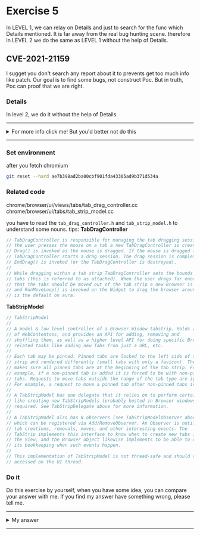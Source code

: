 # Exercise 5

In LEVEL 1, we can relay on Details and just to search for the func which Details mentioned. It is far away from the real bug hunting scene. therefore in LEVEL 2 we do the same as LEVEL 1 without the help of Details.

## CVE-2021-21159
I sugget you don't search any report about it to prevents get too much info like patch. Our goal is to find some bugs, not construct Poc. But in truth, Poc can proof that we are right.


### Details

In level 2, we do it without the help of Details


---------

<details>
  <summary>For more info click me! But you'd better not do this</summary>

  https://bugs.chromium.org/p/chromium/issues/detail?id=1171049

</details>

--------

### Set environment

after you fetch chromium
```sh
git reset --hard ae7b398ad2ba00cbf901fda43305ad9b371d534a
```

### Related code
chrome/browser/ui/views/tabs/tab_drag_controller.cc
chrome/browser/ui/tabs/tab_strip_model.cc

you have to read the `tab_drag_controller.h` and `tab_strip_model.h` to understand some nouns.
tips:
**TabDragController**
```c++
// TabDragController is responsible for managing the tab dragging session. When
// the user presses the mouse on a tab a new TabDragController is created and
// Drag() is invoked as the mouse is dragged. If the mouse is dragged far enough
// TabDragController starts a drag session. The drag session is completed when
// EndDrag() is invoked (or the TabDragController is destroyed).
//
// While dragging within a tab strip TabDragController sets the bounds of the
// tabs (this is referred to as attached). When the user drags far enough such
// that the tabs should be moved out of the tab strip a new Browser is created
// and RunMoveLoop() is invoked on the Widget to drag the browser around. This
// is the default on aura.
```
**TabStripModel**
```c++
// TabStripModel
//
// A model & low level controller of a Browser Window tabstrip. Holds a vector
// of WebContentses, and provides an API for adding, removing and
// shuffling them, as well as a higher level API for doing specific Browser-
// related tasks like adding new Tabs from just a URL, etc.
//
// Each tab may be pinned. Pinned tabs are locked to the left side of the tab
// strip and rendered differently (small tabs with only a favicon). The model
// makes sure all pinned tabs are at the beginning of the tab strip. For
// example, if a non-pinned tab is added it is forced to be with non-pinned
// tabs. Requests to move tabs outside the range of the tab type are ignored.
// For example, a request to move a pinned tab after non-pinned tabs is ignored.
//
// A TabStripModel has one delegate that it relies on to perform certain tasks
// like creating new TabStripModels (probably hosted in Browser windows) when
// required. See TabStripDelegate above for more information.
//
// A TabStripModel also has N observers (see TabStripModelObserver above),
// which can be registered via Add/RemoveObserver. An Observer is notified of
// tab creations, removals, moves, and other interesting events. The
// TabStrip implements this interface to know when to create new tabs in
// the View, and the Browser object likewise implements to be able to update
// its bookkeeping when such events happen.
//
// This implementation of TabStripModel is not thread-safe and should only be
// accessed on the UI thread.
```
### Do it
Do this exercise by yourself, when you have some idea, you can compare your answer with me. If you find my answer have something wrong, please tell me.


---------

<details>
  <summary>My answer</summary>

  ```c++
  // Restores |initial_selection_model_| to the |source_context_|.
void TabDragController::RestoreInitialSelection() {
  // First time detaching from the source tabstrip. Reset selection model to
  // initial_selection_model_. Before resetting though we have to remove all
  // the tabs from initial_selection_model_ as it was created with the tabs
  // still there.
  ui::ListSelectionModel selection_model = initial_selection_model_;   [1]
  for (DragData::const_reverse_iterator i(drag_data_.rbegin());
       i != drag_data_.rend(); ++i) {
    if (i->source_model_index != TabStripModel::kNoTab)
      selection_model.DecrementFrom(i->source_model_index);
  }
  // We may have cleared out the selection model. Only reset it if it
  // contains something.
  if (selection_model.empty())
    return;

  // The anchor/active may have been among the tabs that were dragged out. Force
  // the anchor/active to be valid.
  if (selection_model.anchor() == ui::ListSelectionModel::kUnselectedIndex)
    selection_model.set_anchor(*selection_model.selected_indices().begin());
  if (selection_model.active() == ui::ListSelectionModel::kUnselectedIndex)
    selection_model.set_active(*selection_model.selected_indices().begin());
  source_context_->GetTabStripModel()->SetSelectionFromModel(selection_model); [2]
}
=================================================================
void TabStripModel::SetSelectionFromModel(ui::ListSelectionModel source) {
  DCHECK_NE(ui::ListSelectionModel::kUnselectedIndex, source.active());
  SetSelection(std::move(source), TabStripModelObserver::CHANGE_REASON_NONE,  [3]
               /*triggered_by_other_operation=*/false);
}
  ```
  [1] make `selection_model == initial_selection_model_`

  > Tabs in |source_context_| may have closed since the drag began. In that
  > case, |initial_selection_model_| may include indices that are no longer
  > valid in |source_context_|.

  [2]|[3] call `SetSelection` and `selection_model` as its parameter which have unvalid indices.

  ```c++
TabStripSelectionChange TabStripModel::SetSelection(
    ui::ListSelectionModel new_model,
    TabStripModelObserver::ChangeReason reason,
    bool triggered_by_other_operation) {
  TabStripSelectionChange selection;
  selection.old_model = selection_model_;
  selection.old_contents = GetActiveWebContents();
  selection.new_model = new_model;
  selection.reason = reason;

  // This is done after notifying TabDeactivated() because caller can assume
  // that TabStripModel::active_index() would return the index for
  // |selection.old_contents|.
  selection_model_ = new_model;                                 [4]
  selection.new_contents = GetActiveWebContents();

  if (!triggered_by_other_operation &&
      (selection.active_tab_changed() || selection.selection_changed())) {
    if (selection.active_tab_changed()) {
      auto now = base::TimeTicks::Now();
      if (selection.new_contents &&
          selection.new_contents->GetRenderWidgetHostView()) {
        auto input_event_timestamp =
            tab_switch_event_latency_recorder_.input_event_timestamp();
        // input_event_timestamp may be null in some cases, e.g. in tests.
        selection.new_contents->GetRenderWidgetHostView()
            ->SetRecordContentToVisibleTimeRequest(
                !input_event_timestamp.is_null() ? input_event_timestamp : now,
                resource_coordinator::ResourceCoordinatorTabHelper::IsLoaded(
                    selection.new_contents),
                /*show_reason_tab_switching=*/true,
                /*show_reason_unoccluded=*/false,
                /*show_reason_bfcache_restore=*/false);
      }
      tab_switch_event_latency_recorder_.OnWillChangeActiveTab(now);
    }
    TabStripModelChange change;
    auto visibility_tracker = InstallRenderWigetVisibilityTracker(selection);
    for (auto& observer : observers_)
      observer.OnTabStripModelChanged(this, change, selection);
  }

  return selection;
}
  ```
  [4] Notice that `SetSelection` have no check about whether the `new_model.selected_indices()` are exist.

  In a word, detaching a drag after a tab closed will trigger the uaf.
</details>

--------
